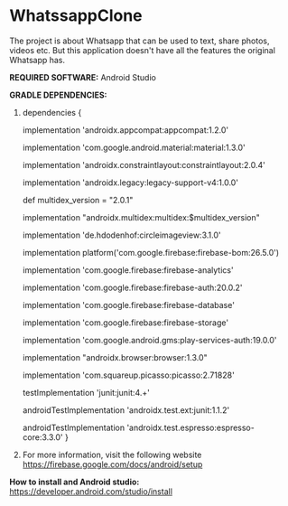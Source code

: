 # WhatssappClone

The project is about Whatsapp that can be used to text, share photos, videos etc. But this application doesn't have all the features the original Whatsapp has.  


**REQUIRED SOFTWARE:** Android Studio

**GRADLE DEPENDENCIES:** 

1. dependencies {

    implementation 'androidx.appcompat:appcompat:1.2.0'
    
    implementation 'com.google.android.material:material:1.3.0'
    
    implementation 'androidx.constraintlayout:constraintlayout:2.0.4'
    
    implementation 'androidx.legacy:legacy-support-v4:1.0.0'
    
    
    def multidex_version = "2.0.1"
    
    implementation "androidx.multidex:multidex:$multidex_version"
    
    implementation 'de.hdodenhof:circleimageview:3.1.0'
    
    implementation platform('com.google.firebase:firebase-bom:26.5.0')
    
    implementation 'com.google.firebase:firebase-analytics'
    
    implementation 'com.google.firebase:firebase-auth:20.0.2'

    
    implementation 'com.google.firebase:firebase-database'
    
    implementation 'com.google.firebase:firebase-storage'
    
    implementation 'com.google.android.gms:play-services-auth:19.0.0'

    implementation "androidx.browser:browser:1.3.0"
    
    implementation 'com.squareup.picasso:picasso:2.71828'

    testImplementation 'junit:junit:4.+'
    
    androidTestImplementation 'androidx.test.ext:junit:1.1.2'
    
    androidTestImplementation 'androidx.test.espresso:espresso-core:3.3.0'
}

2. For more information, visit the following website https://firebase.google.com/docs/android/setup


**How to install and Android studio:** https://developer.android.com/studio/install






